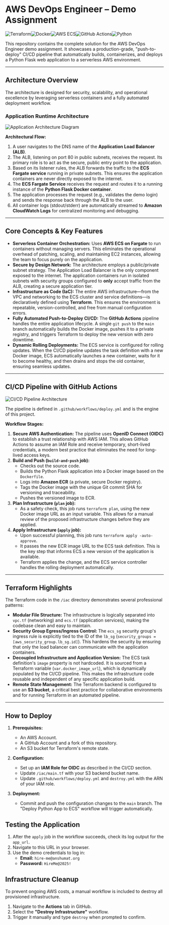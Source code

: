 # AWS DevOps Engineer – Demo Assignment

![Terraform](https://img.shields.io/badge/Terraform-7B42BC?style=for-the-badge&logo=terraform&logoColor=white)![Docker](https://img.shields.io/badge/Docker-2496ED?style=for-the-badge&logo=docker&logoColor=white)![AWS ECS](https://img.shields.io/badge/AWS%20ECS-FF9900?style=for-the-badge&logo=amazon-aws&logoColor=white)![GitHub Actions](https://img.shields.io/badge/GitHub_Actions-2088FF?style=for-the-badge&logo=github-actions&logoColor=white)![Python](https://img.shields.io/badge/Python-3776AB?style=for-the-badge&logo=python&logoColor=white)

This repository contains the complete solution for the AWS DevOps Engineer demo assignment. It showcases a production-grade, "push-to-deploy" CI/CD pipeline that automatically builds, containerizes, and deploys a Python Flask web application to a serverless AWS environment.

---

## Architecture Overview

The architecture is designed for security, scalability, and operational excellence by leveraging serverless containers and a fully automated deployment workflow.

### Application Runtime Architecture

![Application Architecture Diagram](Application_Architecture_Diagram.png)

**Architectural Flow:**
1.  A user navigates to the DNS name of the **Application Load Balancer (ALB)**.
2.  The ALB, listening on port 80 in public subnets, receives the request. Its primary role is to act as the secure, public entry point to the application.
3.  Based on its listener rules, the ALB forwards the traffic to the **ECS Fargate service** running in private subnets. This ensures the application containers are never directly exposed to the internet.
4.  The **ECS Fargate Service** receives the request and routes it to a running instance of the **Python Flask Docker container**.
5.  The application processes the request (e.g., validates the demo login) and sends the response back through the ALB to the user.
6.  All container logs (stdout/stderr) are automatically streamed to **Amazon CloudWatch Logs** for centralized monitoring and debugging.

---

## Core Concepts & Key Features

*   **Serverless Container Orchestration:** Uses **AWS ECS on Fargate** to run containers without managing servers. This eliminates the operational overhead of patching, scaling, and maintaining EC2 instances, allowing the team to focus purely on the application.
*   **Secure by Design Network:** The architecture employs a public/private subnet strategy. The Application Load Balancer is the only component exposed to the internet. The application containers run in isolated subnets with security groups configured to **only** accept traffic from the ALB, creating a secure application tier.
*   **Infrastructure as Code (IaC):** The entire AWS infrastructure—from the VPC and networking to the ECS cluster and service definitions—is declaratively defined using **Terraform**. This ensures the environment is repeatable, version-controlled, and free from manual configuration errors.
*   **Fully Automated Push-to-Deploy CI/CD:** The **GitHub Actions** pipeline handles the entire application lifecycle. A single `git push` to the `main` branch automatically builds the Docker image, pushes it to a private registry, and triggers Terraform to deploy the new version with zero downtime.
*   **Dynamic Rolling Deployments:** The ECS service is configured for rolling updates. When the CI/CD pipeline updates the task definition with a new Docker image, ECS automatically launches a new container, waits for it to become healthy, and then drains and stops the old container, ensuring seamless updates.

---

## CI/CD Pipeline with GitHub Actions

![CI/CD Pipeline Architecture](CI_CD_Pipeline_Architecture.png)

The pipeline is defined in `.github/workflows/deploy.yml` and is the engine of this project.

**Workflow Stages:**
1.  **Secure AWS Authentication:** The pipeline uses **OpenID Connect (OIDC)** to establish a trust relationship with AWS IAM. This allows GitHub Actions to assume an IAM Role and receive temporary, short-lived credentials, a modern best practice that eliminates the need for long-lived access keys.
2.  **Build and Push (`build-and-push` job):**
    *   Checks out the source code.
    *   Builds the Python Flask application into a Docker image based on the `Dockerfile`.
    *   Logs into **Amazon ECR** (a private, secure Docker registry).
    *   Tags the Docker image with the unique Git commit SHA for versioning and traceability.
    *   Pushes the versioned image to ECR.
3.  **Plan Infrastructure (`plan` job):**
    *   As a safety check, this job runs `terraform plan`, using the new Docker image URL as an input variable. This allows for a manual review of the proposed infrastructure changes before they are applied.
4.  **Apply Infrastructure (`apply` job):**
    *   Upon successful planning, this job runs `terraform apply -auto-approve`.
    *   It passes the new ECR image URL to the ECS task definition. This is the key step that informs ECS a new version of the application is available.
    *   Terraform applies the change, and the ECS service controller handles the rolling deployment automatically.

---

## Terraform Highlights

The Terraform code in the `/iac` directory demonstrates several professional patterns:

*   **Modular File Structure:** The infrastructure is logically separated into `vpc.tf` (networking) and `ecs.tf` (application services), making the codebase clean and easy to maintain.
*   **Security Group Egress/Ingress Control:** The `ecs_sg` security group's ingress rule is explicitly tied to the ID of the `lb_sg` (`security_groups = [aws_security_group.lb_sg.id]`). This hardens the security by ensuring that only the load balancer can communicate with the application containers.
*   **Decoupled Infrastructure and Application Version:** The ECS task definition's `image` property is not hardcoded. It is sourced from a Terraform variable (`var.docker_image_url`), which is dynamically populated by the CI/CD pipeline. This makes the infrastructure code reusable and independent of any specific application build.
*   **Remote State Management:** The Terraform backend is configured to use an **S3 bucket**, a critical best practice for collaborative environments and for running Terraform in an automated pipeline.

---

## How to Deploy

1.  **Prerequisites:**
    *   An AWS Account.
    *   A GitHub Account and a fork of this repository.
    *   An S3 bucket for Terraform's remote state.

2.  **Configuration:**
    *   Set up an **IAM Role for OIDC** as described in the CI/CD section.
    *   Update `/iac/main.tf` with your S3 backend bucket name.
    *   Update `.github/workflows/deploy.yml` and `destroy.yml` with the ARN of your IAM role.

3.  **Deployment:**
    *   Commit and push the configuration changes to the `main` branch. The "Deploy Python App to ECS" workflow will trigger automatically.

## Testing the Application

1.  After the `apply` job in the workflow succeeds, check its log output for the `app_url`.
2.  Navigate to this URL in your browser.
3.  Use the demo credentials to log in:
    *   **Email:** `hire-me@anshumat.org`
    *   **Password:** `HireMe@2025!`

## Infrastructure Cleanup

To prevent ongoing AWS costs, a manual workflow is included to destroy all provisioned infrastructure.
1.  Navigate to the **Actions** tab in GitHub.
2.  Select the **"Destroy Infrastructure"** workflow.
3.  Trigger it manually and type `destroy` when prompted to confirm.
